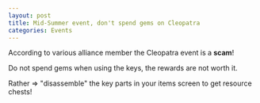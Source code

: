 ```yaml
---
layout: post
title: Mid-Summer event, don't spend gems on Cleopatra
categories: Events
---
```


According to various alliance member the Cleopatra event is a **scam**!

Do not spend gems when using the keys, the rewards are not worth it.

Rather => "disassemble" the key parts in your items screen to get resource chests!
